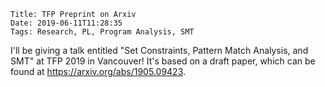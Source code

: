    Title: TFP Preprint on Arxiv
    Date: 2019-06-11T11:28:35
    Tags: Research, PL, Program Analysis, SMT

I'll be giving a talk entitled "Set Constraints, Pattern Match Analysis, and SMT" at TFP 2019 in Vancouver! It's based on a draft paper, which can be found at https://arxiv.org/abs/1905.09423.

<!-- more -->

